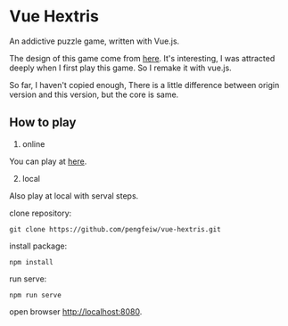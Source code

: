 # Vue Hextris

An addictive puzzle game, written with Vue.js.

The design of this game come from [here](https://github.com/Hextris/hextris). It's interesting, I was attracted deeply when I first play this game. So I remake it with vue.js.

So far, I haven't copied enough, There is a little difference between origin version and this version, but the core is same.

## How to play

1. online

You can play at [here](https://pengfeiw.github.io/vue-hextris).

2. local

Also play at local with serval steps.

clone repository:
```
git clone https://github.com/pengfeiw/vue-hextris.git
``` 

install package:
```
npm install
```

run serve:
```
npm run serve
```

open browser [http://localhost:8080](http://localhost:8080).
